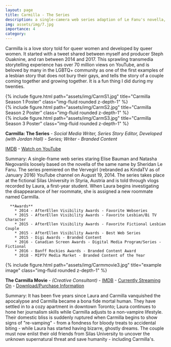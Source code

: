 ```yaml
---
layout: page
title: Carmilla - The Series
description: a single-camera web series adaption of Le Fanu's novella, Carmilla.
img: assets/img/7.jpg
importance: 4
category:
---
```


Carmilla is a love story told for queer women and developed by queer women. It started with a tweet shared between myself and producer Steph Ouaknine, and ran between 2014 and 2017. This sprawling transmedia storytelling experience has over 70 million views on YouTube, and is beloved by many in the LGBTQ+ community as one of the first examples of a lesbian story that does not bury their gays, and tells the story of a couple coming together and growing together. It is a fun thing I did during my twenties.

<div class="row">
    <div class="col-sm mt-3 mt-md-0">
        {% include figure.html path="assets/img/CarmS1.jpg" title="Carmilla Season 1 Poster" class="img-fluid rounded z-depth-1" %}
    </div>
    <div class="col-sm mt-3 mt-md-0">
        {% include figure.html path="assets/img/CarmS2.jpg" title="Carmilla Season 2 Poster" class="img-fluid rounded z-depth-1" %}
    </div>
    <div class="col-sm mt-3 mt-md-0">
        {% include figure.html path="assets/img/CarmS3.jpg" title="Carmilla Season 3 Poster" class="img-fluid rounded z-depth-1" %}
    </div>
</div>

**Carmilla: The Series** - *Social Media Writer, Series Story Editor, Developed (with Jordan Hall) -  Series; Writer - Branded Content*

[IMDB](https://www.imdb.com/title/tt4127260/?ref_=tt_rec_tt) - [Watch on YouTube](https://www.youtube.com/watch?v=h4QzRfvkJZ4)

Summary: A single-frame web series staring Elise Bauman and Natasha Negovanlis loosely based on the novella of the same name by Sheridan Le Fanu. The series premiered on the Vervegirl (rebranded as KindaTV as of January 2016) YouTube channel on August 19, 2014. The series takes place at the fictional Silas University in Styria, Austria and is told through vlogs recorded by Laura, a first-year student. When Laura begins investigating the disappearance of her roommate, she is assigned a new roommate named Carmilla.

      **Awards**
        * 2014 - AfterEllen Visibility Awards - Favorite Webseries
        * 2015 - AfterEllen Visibility Awards - Favorite Lesbian/Bi TV Character
        * 2015 - AfterEllen Visibility Awards - Favorite Fictional Lesbian Couple
        * 2015 - AfterEllen Visibility Awards - Best Web Series
        * 2015 - Digi Awards - Branded Content
        * 2016 - Canadian Screen Awards - Digital Media Program/Series - Fictional
        * 2016 - Banff Rockies Awards - Branded Content Award
        * 2018 - MIPTV Media Market - Branded Content of the Year

<div class="row">
    <div class="col-sm mt-3 mt-md-0">
        {% include figure.html path="assets/img/Carmmovie3.jpg" title="example image" class="img-fluid rounded z-depth-1" %}
    </div>
</div>

**The Carmilla Movie** - *(Creative Consultant)*  - [IMDB](https://www.imdb.com/title/tt7427856/) - [Currently Streaming On](https://www.tvguide.com/movies/the-carmilla-movie/2030240861/) - [Download/Purchase Information](https://carmillamovie.vhx.tv/)

Summary: It has been five years since Laura and Carmilla vanquished the apocalypse and Carmilla became a bona fide mortal human. They have settled in to a cozy apartment in downtown Toronto; Laura continues to hone her journalism skills while Carmilla adjusts to a non-vampire lifestyle. Their domestic bliss is suddenly ruptured when Carmilla begins to show signs of "re-vamping" - from a fondness for bloody treats to accidental biting - while Laura has started having bizarre, ghostly dreams. The couple must now enlist their old friends from Silas University to uncover the unknown supernatural threat and save humanity - including Carmilla's.

